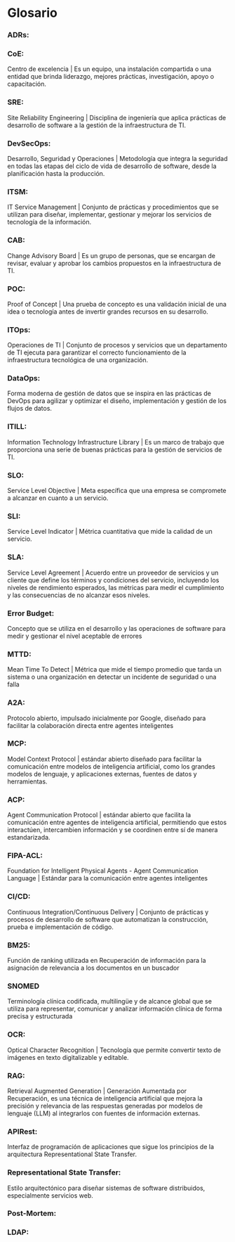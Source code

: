 # Glosario


### ADRs:


### CoE:
Centro de excelencia | Es un equipo, una instalación compartida o una entidad que brinda liderazgo, mejores prácticas, investigación, apoyo o capacitación.

### SRE:
Site Reliability Engineering | Disciplina de ingeniería que aplica prácticas de desarrollo de software a la gestión de la infraestructura de TI.

### DevSecOps:
Desarrollo, Seguridad y Operaciones | Metodología que integra la seguridad en todas las etapas del ciclo de vida de desarrollo de software, desde la planificación hasta la producción.

### ITSM:
IT Service Management | Conjunto de prácticas y procedimientos que se utilizan para diseñar, implementar, gestionar y mejorar los servicios de tecnología de la información.

### CAB:
Change Advisory Board | Es un grupo de personas, que se encargan de revisar, evaluar y aprobar los cambios propuestos en la infraestructura de TI.

### POC:
Proof of Concept | Una prueba de concepto es una validación inicial de una idea o tecnología antes de invertir grandes recursos en su desarrollo.

### ITOps:
Operaciones de TI | Conjunto de procesos y servicios que un departamento de TI ejecuta para garantizar el correcto funcionamiento de la infraestructura tecnológica de una organización.

### DataOps:
Forma moderna de gestión de datos que se inspira en las prácticas de DevOps para agilizar y optimizar el diseño, implementación y gestión de los flujos de datos.

### ITILL:
Information Technology Infrastructure Library | Es un marco de trabajo que proporciona una serie de buenas prácticas para la gestión de servicios de TI.

### SLO:
Service Level Objective |  Meta específica que una empresa se compromete a alcanzar en cuanto a un servicio.

### SLI:
Service Level Indicator | Métrica cuantitativa que mide la calidad de un servicio.

### SLA:
Service Level Agreement | Acuerdo entre un proveedor de servicios y un cliente que define los términos y condiciones del servicio, incluyendo los niveles de rendimiento esperados, las métricas para medir el cumplimiento y las consecuencias de no alcanzar esos niveles.

### Error Budget:
Concepto que se utiliza en el desarrollo y las operaciones de software para medir y gestionar el nivel aceptable de errores

### MTTD:
Mean Time To Detect | Métrica que mide el tiempo promedio que tarda un sistema o una organización en detectar un incidente de seguridad o una falla

### A2A:
Protocolo abierto, impulsado inicialmente por Google, diseñado para facilitar la colaboración directa entre agentes inteligentes

### MCP:
Model Context Protocol | estándar abierto diseñado para facilitar la comunicación entre modelos de inteligencia artificial, como los grandes modelos de lenguaje, y aplicaciones externas, fuentes de datos y herramientas.

### ACP:
Agent Communication Protocol | estándar abierto que facilita la comunicación entre agentes de inteligencia artificial, permitiendo que estos interactúen, intercambien información y se coordinen entre sí de manera estandarizada.

### FIPA-ACL:
Foundation for Intelligent Physical Agents - Agent Communication Language |  Estándar para la comunicación entre agentes inteligentes

### CI/CD:
Continuous Integration/Continuous Delivery | Conjunto de prácticas y procesos de desarrollo de software que automatizan la construcción, prueba e implementación de código.

### BM25:
Función de ranking utilizada en Recuperación de información para la asignación de relevancia a los documentos en un buscador

### SNOMED
Terminología clínica codificada, multilingüe y de alcance global que se utiliza para representar, comunicar y analizar información clínica de forma precisa y estructurada

### OCR:
Optical Character Recognition | Tecnología que permite convertir texto de imágenes en texto digitalizable y editable.

### RAG:
Retrieval Augmented Generation | Generación Aumentada por Recuperación, es una técnica de inteligencia artificial que mejora la precisión y relevancia de las respuestas generadas por modelos de lenguaje (LLM) al integrarlos con fuentes de información externas.

### APIRest:
Interfaz de programación de aplicaciones que sigue los principios de la arquitectura Representational State Transfer.

### Representational State Transfer: 
Estilo arquitectónico para diseñar sistemas de software distribuidos, especialmente servicios web.

### Post-Mortem:


### LDAP:

